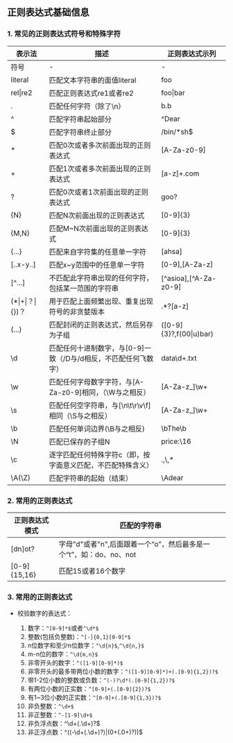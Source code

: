 ## 正则表达式基础信息
### 1.	常见的正则表达式符号和特殊字符
| 表示法                        | 描述                                   | 正则表达式示列                     |
| -------------------------- | ------------------------------------ | --------------------------- |
| 符号                         | -                                    | -                           |
| literal                    | 匹配文本字符串的面值literal                    | foo                         |
| rel&#124;re2               | 匹配正则表达式re1或者re2                      | foo&#124;bar                |
| .                          | 匹配任何字符（除了\n）                         | b.b                         |
| ^                          | 匹配字符串起始部分                            | ^Dear                       |
| $                          | 匹配字符串终止部分                            | /bin/*sh$                   |
| *                          | 匹配0次或者多次前面出现的正则表达式                   | [A-Za-z0-9]                 |
| +                          | 匹配1次或者多次前面出现的正则表达式                   | [a-z]+\.com                 |
| ?                          | 匹配0次或者1次前面出现的正则表达式                   | goo?                        |
| {N}                        | 匹配N次前面出现的正则表达式                       | [0-9]{3}                    |
| {M,N}                      | 匹配M~N次前面出现的正则表达式                     | [0-9]{3}                    |
| {...}                      | 匹配来自字符集的任意单一字符                       | [ahsa]                      |
| [..x-y..]                  | 匹配x~y范围中的任意单一字符                      | [0-9],[A-Za-z]              |
| [^...]                     | 不匹配此字符串出现的任何字符，包括某一范围的字符串            | [^asioa],[^A-Za-z0-9]       |
| (*&#124;+&#124;？&#124;{})？ | 用于匹配上面频繁出现、重复出现符号的非贪婪版本              | .*?[a-z]                    |
| (...)                      | 匹配封闭的正则表达式，然后另存为子组                   | ([0-9]{3}?,f(00&#124;u)bar) |
| \d                         | 匹配任何十进制数字，与[0-9]一致（/D与/d相反，不匹配任何飞数字） | data\d+.txt                 |
| \w                         | 匹配任何字母数字字符，与[A-Za-z0-9]相同，（\W与之相反）   | [A-Za-z_]\w+                |
| \s                         | 匹配任何空字符串，与[\n\t\r\v\f]相同（\S与之相反）     | [A-Za-z_]\w+                |
| \b                         | 匹配任何单词边界(\B与之相反)                     | \bThe\b                     |
| \N                         | 匹配已保存的子组N                            | price:\16                   |
| \c                         | 逐字匹配任何特殊字符c（即，按字面意义匹配，不匹配特殊含义）       | \.,\\,\*                    |
| \A(\Z)                     | 匹配字符串的起始（结束）                         | \Adear                      |
### 2.	常用的正则表达式
| 正则表达式模式      | 匹配的字符串                                   |
| ------------ | ---------------------------------------- |
| [dn]ot?      | 字母"d"或者"n",后面跟着一个“o”，然后最多是一个“t”，如：do、no、not |
| [0-9]{15,16} | 匹配15或者16个数字                              |



### 3. 常用的正则表达式

* 校验数字的表达式：

  1. 数字：`^[0-9]*$`或者`^\d*$`
  2. 整数(包括负整数)：`^[-]{0,1}[0-9]*$` 
  3. n位数字和至少n位数字：`^\d{n}$`,`^\d{n,}$`
  4. m-n位的数字：`^\d{m,n}$`
  5. 非零开头的数字：`^([1-9][0-9]*)$`
  6.  非零开头的最多带两位小数的数字：`^([1-9][0-9]*)+(.[0-9]{1,2})?$`
  7. 带1-2位小数的整数或负数：`^(-)?\d*(.[0-9]{1,2})?$`
  8.  有两位小数的正实数：`^[0-9]+(.[0-9]{2})?$`
  9. 有1~3位小数的正实数：`^[0-9]+(.[0-9]{1,3})?$`
  10.  非负整数：`^\d+$`
  11. 非正整数：`^-[1-9]\d+$`
  12.  非负浮点数：^\d+(\.\d+)?$
  13. 非正浮点数：^((-\d+(\.\d+)?)|(0+(\.0+)?))$ 

  ​